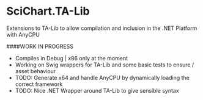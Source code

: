 # SciChart.TA-Lib

Extensions to TA-Lib to allow compilation and inclusion in the .NET Platform with AnyCPU

####WORK IN PROGRESS

 - Compiles in Debug | x86 only at the moment
 - Working on Swig wrappers for TA-Lib and some basic tests to ensure / asset behaviour 
 - TODO: Generate x64 and handle AnyCPU by dynamically loading the correct framework 
 - TODO: Nice .NET Wrapper around TA-Lib to give sensible syntax 